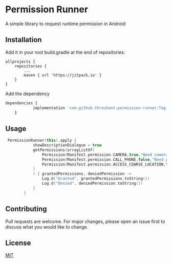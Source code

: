 # Permission Runner

A simple library to request runtime permission in Android

## Installation

Add it in your root build.gradle at the end of repositories:

	allprojects {
		repositories {
			...
			maven { url 'https://jitpack.io' }
		}
	}
 
 Add the dependency

```bash
dependencies {
	        implementation 'com.github.threshant:permission-runner:Tag'
	}
```

## Usage

```kotlin
 PermissionRunner(this).apply {
            showDescriptionDialogue = true
            getPermissions(arrayListOf(
                Permission(Manifest.permission.CAMERA,true,"Need camera permission to access QR Scanner"),
                Permission(Manifest.permission.CALL_PHONE,false,"Need phone permission to access Friends"),
                Permission(Manifest.permission.ACCESS_COARSE_LOCATION,true,"Need location permission to access current PinCode"),
            )
            ) { grantedPermissions, deniedPermission ->
                Log.d("Granted", grantedPermissions.toString())
                Log.d("Denied", deniedPermission.toString())
            }
        }
```

## Contributing

Pull requests are welcome. For major changes, please open an issue first
to discuss what you would like to change.

## License

[MIT](https://choosealicense.com/licenses/mit/)
